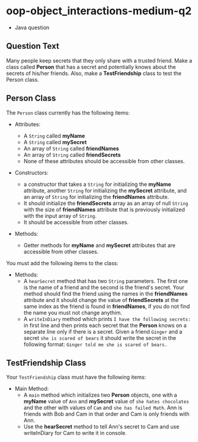 # oop-object_interactions-medium-q2

- Java question

## Question Text

Many people keep secrets that they only share with a trusted friend. Make a class called **Person** that has a secret 
and potentially knows about the secrets of his/her friends.
Also, make a **TestFriendship** class to test the Person class.

## Person Class

The `Person` class currently has the following items:

- Attributes:
    - A `String` called **myName**
    - A `String` called **mySecret**
    - An array of `String` called **friendNames**
    - An array of `String` called **friendSecrets**
    - None of these attributes should be accessible from other classes.

- Constructors:
    - a constructor that takes a `String` for initializing the **myName** attribute, another `String` for initializing
      the **mySecret** attribute, and an array of `String` for initializing the **friendNames** attribute.
    - It should initialize the **friendSecrets** array as an array of null `String` with the size of **friendNames**
      attribute that is previously initialized with the input array of `String`.
    - It should be accessible from other classes.

- Methods:
    - Getter methods for **myName** and **mySecret** attributes that are accessible from other classes.

You must add the following items to the class:

- Methods:
    - A `hearSecret` method that has two `String` parameters. The first one is the name of a friend and the second is the friend's secret.
      Your method should find the friend using the names in the **friendNames** attribute and it should change the
      value of **friendSecrets** at the same index as the friend is found in **friendNames**, if you do not find the
      name you must not change anythim.
    - A `writeInDiary` method which prints `I have the following secrets:` in first line and then prints each secret
      that the **Person** knows on a separate line only if there is a secret. Given a friend `Ginger` and a secret
      `she is scared of bears` it should write the secret in the following format: `Ginger told me she is scared of bears.`

## TestFriendship Class

Your `TestFriendship` class must have the following items:

- Main Method:
    - A `main` method which initializes two **Person** objects, one with a **myName** value of `Ann` and **mySecret**
      value of `she hates chocolates` and the other with values of `Cam` and `she has failed Math`. Ann is friends
      with Bob and Cam in that order and Cam is only friends with Ann.
    - Use the **hearSecret** method to tell Ann's secret to Cam and use writeInDiary for Cam to write it in console.